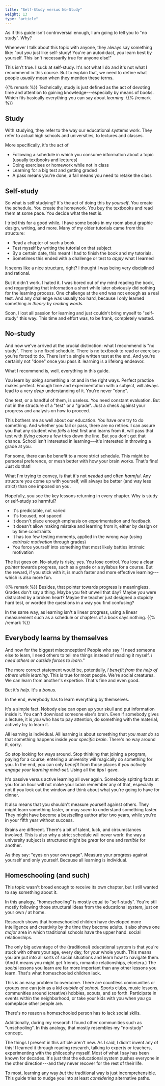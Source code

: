 ```yaml
---
title: "Self-Study versus No-Study"
weight: 13
type: "article"
---
```


As if this guide isn't controversial enough, I am going to tell you to "no study". Why?

Whenever I talk about this topic with anyone, they always say something like: "but _you_ just like self-study! You're an autodidact, you learn best by yourself. This isn't necessarily true for anyone else!"

This isn't true. I suck at self-study. It's not what I do and it's not what I recommend in this course. But to explain that, we need to define what people _usually_ mean when they mention these terms.

{{% remark %}}
Technically, study is just defined as the act of devoting time and attention to gaining knowledge---especially by means of books. Which fits basically everything you can say about _learning_.
{{% /remark %}}

## Study

With studying, they refer to the way our educational systems work. They refer to actual high schools and universities, to lectures and classes.

More specifically, it's the act of 

* Following a schedule in which you consume information about a topic (usually textbooks and lectures)
* Doing exercises or homework while not in class
* Learning for a big test and getting graded
* A pass means you're done, a fail means you need to retake the class

## Self-study

So what is self studying? It's the act of doing this _by yourself_. You create the schedule. You create the homework. You buy the textbooks and read them at some pace. You decide what the test is.

I tried this for a good while. I have some books in my room about graphic design, writing, and more. Many of my older tutorials came from this structure:

* Read a chapter of such a book
* Test myself by writing the tutorial on that subject
* By a certain date, this meant I had to finish the book and my tutorials.
* Sometimes this ended with a challenge or test to _apply_ what I learned

It seems like a nice structure, right? I thought I was being very disciplined and rational.

But it didn't work. I hated it. I was bored out of my mind reading the book, and regurgitating that information a short while later obviously did nothing for the learning process. One challenge at the end was not enough as a real test. And any challenge was usually too hard, because I only learned something _in theory_ by _reading words_.

Soon, I lost all passion for learning and just couldn't bring myself to "self-study" this way. This time and effort was, to be frank, completely wasted.

## No-study

And now we've arrived at the crucial distinction: what I recommend is "no study". There is no fixed schedule. There is no textbook to read or exercises you're forced to do. There isn't a single written test at the end. And you're certainly not "done" once you pass it: learning is a lifelong endeavor.

What I recommend is, well, everything in this guide.

You learn by _doing_ something a lot and in the right ways. Perfect practice makes perfect. Enough time and experimentation with a subject, will always lead to a very _deep_ understanding of it. You're never "done". 

One test, or a handful of them, is useless. You need constant evaluation. But not in the structure of a "test" or a "grade". Just a check against your progress and analysis on how to proceed.

This bothers me as well about our education. You have _one_ try to do something. And whether you fail or pass, there are no retries. I can assure you that any student who _fails_ a test first and learns from it, will pass that test with _flying colors_ a few tries down the line. But you don't get that chance. School isn't interested in learning---it's interested in throwing a grade at you.

For some, there can be benefit to a more strict schedule. This might be personal preference, or mesh better with how your brain works. That's fine! Just do that!

What I'm trying to convey, is that it's not _needed_ and often _harmful_. Any structure you come up with yourself, will always be better (and way less strict) than one imposed on you.

Hopefully, you see the key lessons returning in every chapter. Why is study or self-study so harmful?

* It's predictable, not varied
* It's focused, not spaced
* It doesn't place enough emphasis on experimentation and feedback.
* It doesn't allow making mistake and learning from it, either by design or by time constraints
* It has too few testing moments, applied in the wrong way (using _extrinsic motivation_ through grades)
* You force yourself into something that most likely battles intrinsic motivation

The list goes on. No-study is risky, yes. You lose control. You lose a clear _pointer_ towards progress, such as a grade or a syllabus for a course. But the reward, if you stick with it, is much faster and more effective learning---which is also more fun.

{{% remark %}}
Besides, that pointer towards progress is meaningless. Grades don't say a thing. Maybe you felt unwell that day? Maybe you were distracted by a broken heart? Maybe the teacher just designed a stupidly hard test, or worded the questions in a way you find confusing? 

In the same way, as learning isn't a linear progress, using a linear measurement such as a schedule or chapters of a book says nothing.
{{% /remark %}}

## Everybody learns by themselves

And now for the biggest misconception! People who say "I need someone else to learn, I need others to tell me things instead of reading it myself. _I need others or outside forces to learn._"

The more correct statement would be, potentially, _I benefit from the help of others while learning_. This is true for most people. We're social creatures. We can learn from another's expertise. That's fine and even good.

But it's _help_. It's a _bonus_. 

In the end, everybody has to learn everything by themselves.

It's a simple fact. Nobody else can open up your skull and put information inside it. You can't download someone else's brain. Even if somebody gives a lecture, it is _you_ who has to pay attention, do something with the material, actively try to learn it.

All learning is individual. All learning is about something that _you must do_ so that something happens inside _your specific brain_. There's no way around it, sorry.

So stop looking for ways around. Stop thinking that joining a program, paying for a course, entering a university will magically do something for you. In the end, you can only _benefit_ from those places if _you actively engage your learning mind-set_. Using all the tips I gave.

It's passive versus active learning all over again. Somebody spitting facts at you for an hour will not make your brain remember any of that, especially not if you look out the window and think about what you're going to have for dinner.

It also means that you shouldn't measure yourself against others. They might learn something faster, or may _seem_ to understand something faster. They might have become a bestselling author after two years, while you're in your fifth year without success. 

Brains are different. There's a bit of talent, luck, and circumstances involved. This is also why a strict schedule will never work: the way a university subject is structured might be _great_ for one and _terrible_ for another.

As they say: "eyes on your own page". Measure your progress against yourself and only yourself. Because all learning is individual.

## Homeschooling (and such)

This topic wasn't broad enough to receive its own chapter, but I still wanted to say something about it.

In this analogy, "homeschooling" is mostly equal to "self-study". You're still mostly following those structural ideas from the educational system, just on your own / at home.

Research shows that homeschooled children have developed more intelligence and creativity by the time they become adults. It also shows one _major_ area in which traditional schools have the upper hand: social relationships.

The only big advantage of the (traditional) educational system is that you're stuck with others your age, every day, for your whole youth. This means you are put into all sorts of social situations and learn how to navigate them. (And it means you might get friends, romantic relationships, etcetera.) The _social_ lessons you learn are far more important than any other lessons you learn. That's what homeschooled children lack.

This is an easy problem to overcome. There are countless communities or groups one can join as a kid _outside of school_. Sports clubs, music lessons, communities around (creative) hobbies, scouts, and so forth. Participate in events within the neighborhood, or take your kids with you when _you_ go someplace other people are. 

There's no reason a homeschooled person has to lack social skills.

Additionally, during my research I found other communities such as "unschooling". In this analogy, that mostly resembles my "no-study" concept.

The things I present in this article aren't new. As I said, I didn't invent any of this! I learned it through reading research, talking to experts or teachers, experimenting with the philosophy myself. Most of what I say has been known for decades. It's just that the educational system pushes everyone in the other direction---and they never recover for the rest of their life.

To most, learning any way _but_ the traditional way is just incomprehensible. This guide tries to nudge you into at least _considering_ alternative paths.